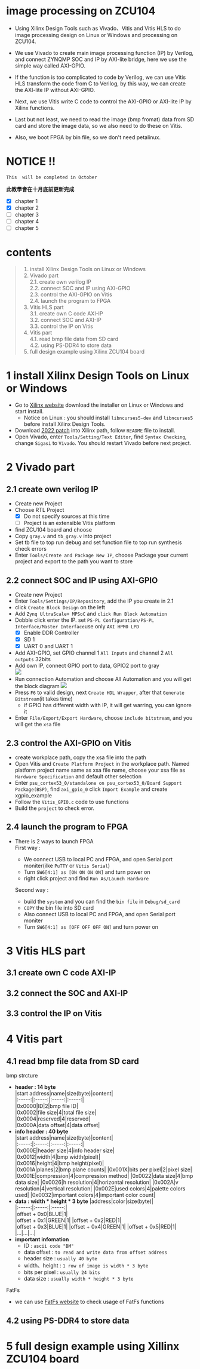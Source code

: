 # image processing on ZCU104
* Using Xilinx Design Tools such as Vivado、Vitis and Vitis HLS to do image processing design on Linux or Windows and processing on ZCU104.  

* We use Vivado to create main image processing function (IP) by Verilog, and connect ZYNQMP SOC and IP by AXI-lite bridge, here we use the simple way called AXI-GPIO.  

* If the function is too complicated to code by Verilog, we can use Vitis HLS transform the code from C to Verilog, by this way, we can create the AXI-lite IP without AXI-GPIO.  

* Next, we use Vitis write C code to control the AXI-GPIO or AXI-lite IP by Xilinx functions.  

* Last but not least, we need to read the image (bmp fromat) data from SD card and store the image data, so we also need to do these on Vitis.  

* Also, we boot FPGA by bin file, so we don't need petalinux.

# NOTICE !!
	This  will be completed in October
**此教學會在十月底前更新完成**
- [x] chapter 1  
- [x] chapter 2  
- [ ] chapter 3  
- [ ] chapter 4  
- [ ] chapter 5
# contents
> 1. install Xilinx Design Tools on Linux or Windows  
> 2. Vivado part  
	2.1. create own verilog IP  
	2.2. connect SOC and IP using AXI-GPIO  
	2.3. control the AXI-GPIO on Vitis  
	2.4. launch the program to FPGA  
> 3. Vitis HLS part  
	3.1. create own C code AXI-IP  
	3.2. connect SOC and AXI-IP  
	3.3. control the IP on Vitis
> 4. Vitis part  
	4.1. read bmp file data from SD card  
	4.2. using PS-DDR4 to store data
> 5. full design example using Xilinx ZCU104 board
# 1 install Xilinx Design Tools on Linux or Windows
* Go to [Xilinx website](https://www.xilinx.com/support/download/index.html/content/xilinx/en/downloadNav/vivado-design-tools.html) download the installer on Linux or Windows and start install.  
	* Notice on Linux : you should install `libncurses5-dev` and `libncurses5` before install Xilinx Design Tools.  
* Download [2022 patch](https://support.xilinx.com/s/article/76960?language=en_US) into Xilinx path, follow `README` file to install.  
* Open Vivado, enter `Tools/Setting/Text Editor`, find `Syntax Checking`, change `Sigasi` to `Vivado`. You should restart Vivado before next project.  
# 2 Vivado part
## 2.1 create own verilog IP
* Create new Project
* Choose RTL Project
	- [x] Do not specify sources at this time  
	- [ ] Project is an extensible Vitis platform  
* find ZCU104 board and choose  
* Copy `gray.v` and `tb_gray.v` into project  
* Set tb file to top run debug and set function file to top run synthesis check errors  
* Enter `Tools/Create and Package New IP`, choose Package your current project and export to the path you want to store  
## 2.2 connect SOC and IP using AXI-GPIO
* Create new Project  
* Enter `Tools/Settings/IP/Repository`, add the IP you create in 2.1  
* click `Create Block Design` on the left  
* Add `Zynq UltraScale+ MPSoC` and `click Run Block Automation`  
* Dobble click enter the IP. set `PS-PL Configuration/PS-PL Interface/Master Interface`use only `AXI HPM0 LPD`  
	- [x] Enable DDR Controller
	- [x] SD 1
	- [x] UART 0 and UART 1  
* Add AXI-GPIO, set GPIO channel 1 `All Inputs` and channel 2 `All outputs` 32bits  
* Add own IP, connect GPIO port to data, GPIO2 port to gray  
![](https://i.imgur.com/KvxdGvf.png)  
* Run connection Automation and choose All Automation and you will get the block diagram 
![](https://i.imgur.com/Nec4hjA.png)  
* Press `F6` to valid design, next `Create HDL Wrapper`, after that `Generate Bitstream`(it takes time)  
	* if GPIO has different width with IP, it will get warring, you can ignore it  
* Enter `File/Export/Export Hardware`, choose `include bitstream`, and you will get the `xsa` file  
## 2.3 control the AXI-GPIO on Vitis
* create workplace path, copy the xsa file into the path  
* Open Vitis and `Create Platform Project` in the workplace path. Named platform project name same as xsa file name, choose your xsa file as `Hardware Specification` and default other selection  
* Enter `psu_cortex53_0/standalone on psu_cortex53_0/Board Support Package(BSP)`, find `axi_gpio_0` click `Import Example` and create xgpio_example  
* Follow the `Vitis_GPIO.c` code to use functions  
* Build the `project` to check error.
## 2.4 launch the program to FPGA
* There is 2 ways to launch FPGA  
	First way :  
	* We connect USB to local PC and FPGA, and open Serial port moniter(ilke `PuTTY` or `Vitis Serial`)  
	* Turn `SW6[4:1] as [ON ON ON ON]` and turn power on  
	* right click project and find `Run As/Launch Hardware`  

	Second way :
	* build the `system` and you can find the `bin file` in `Debug/sd_card`  
	* `COPY` the bin file into SD card  
	* Also connect USB to local PC and FPGA, and open Serial port moniter  
	* Turn `SW6[4:1] as [OFF OFF OFF ON]` and turn power on  
# 3 Vitis HLS part
## 3.1 create own C code AXI-IP
## 3.2 connect the SOC and AXI-IP
## 3.3 control the IP on Vitis
# 4 Vitis part
## 4.1 read bmp file data from SD card
bmp strcture  
* **header : 14 byte**  
	|start address|name|size(byte)|content|  
	|:-----:|:-----:|:-----:|:-----:|  
	|0x0000|ID|2|bmp file ID|  
	|0x0002|file size|4|total file size|  
	|0x0004|reserved|4|reserved|  
	|0x000A|data offset|4|data offset|  
* **info header : 40 byte**  
	|start address|name|size(byte)|content|  
	|:-----:|:-----:|:-----:|:-----:|  
	|0x000E|header size|4|info header size|  
	|0x0012|width|4|bmp width(pixel)|  
	|0x0016|height|4|bmp height(pixel)|  
	|0x001A|planes|2|bmp plane counts|
	|0x001X|bits per pixel|2|pixel size|
	|0x001E|compression|4|compression method|
	|0x0022|data size|4|bmp data size|
	|0x0026|h resolution|4|horizontal resolution|
	|0x002A|v resolution|4|vertical resolution|
	|0x002E|used colors|4|palette colors used|
	|0x0032|important colors|4|important color count|  
* **data : width * height * 3 byte**
	|address|color|size(byte)|  
	|:-----:|:-----:|:-----:|  
	|offset + 0x0|BLUE|1|  
	|offset + 0x1|GREEN|1|
	|offset + 0x2|RED|1|  
	|offset + 0x3|BLUE|1|
	|offset + 0x4|GREEN|1|
	|offset + 0x5|RED|1|
	|...|...|...|
* **important infomation**
	* ID : `ascii code "BM"`
	* data offset : `to read and write data from offset address`
	* header size : `usually 40 byte`
	* width、height : `1 row of image is width * 3 byte`
	* bits per pixel : `usually 24 bits`
	* data size : `usually width * height * 3 byte`  

FatFs  
* we can use [FatFs website](http://elm-chan.org/fsw/ff/00index_e.html) to check usage of FatFs functions  

## 4.2 using PS-DDR4 to store data
# 5 full design example using Xillinx ZCU104 board
